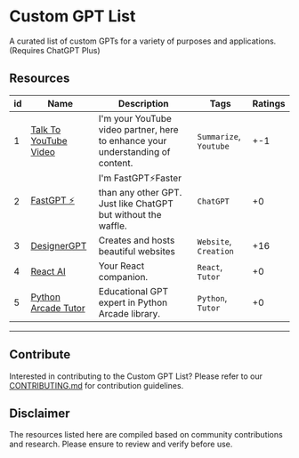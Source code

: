 # Custom GPT List

A curated list of custom GPTs for a variety of purposes and applications. (Requires ChatGPT Plus)

## Resources

|id| Name | Description | Tags | Ratings |
|--| ---- | ----------- | ---- | ------- |
|1| [Talk To YouTube Video](https://chat.openai.com/g/g-ynY1wMTRY-talk-to-youtube-video) | I'm your YouTube video partner, here to enhance your understanding of content. | `Summarize`, `Youtube`| +-1 |
|2| [FastGPT ⚡](https://chat.openai.com/g/g-VnlKc5BQK-fastgpt) | I'm FastGPT⚡Faster than any other GPT. Just like ChatGPT but without the waffle. | `ChatGPT`| +0 |
|3| [DesignerGPT](https://chat.openai.com/g/g-2Eo3NxuS7-designergpt) | Creates and hosts beautiful websites |`Website`, `Creation`| +16 |
|4| [React AI](https://chat.openai.com/g/g-AVrfRPzod-react-ai) | Your React companion. |`React`, `Tutor`| +0 |
|5| [Python Arcade Tutor](https://chat.openai.com/g/g-INDKlxDEO-python-arcade-library-tutor) | Educational GPT expert in Python Arcade library. |`Python`, `Tutor`| +0 |
---


## Contribute

Interested in contributing to the Custom GPT List? Please refer to our [CONTRIBUTING.md](https://github.com/ResourceChest/.github/blob/main/CONTRIBUTING.md) for contribution guidelines.

## Disclaimer

The resources listed here are compiled based on community contributions and research. Please ensure to review and verify before use.